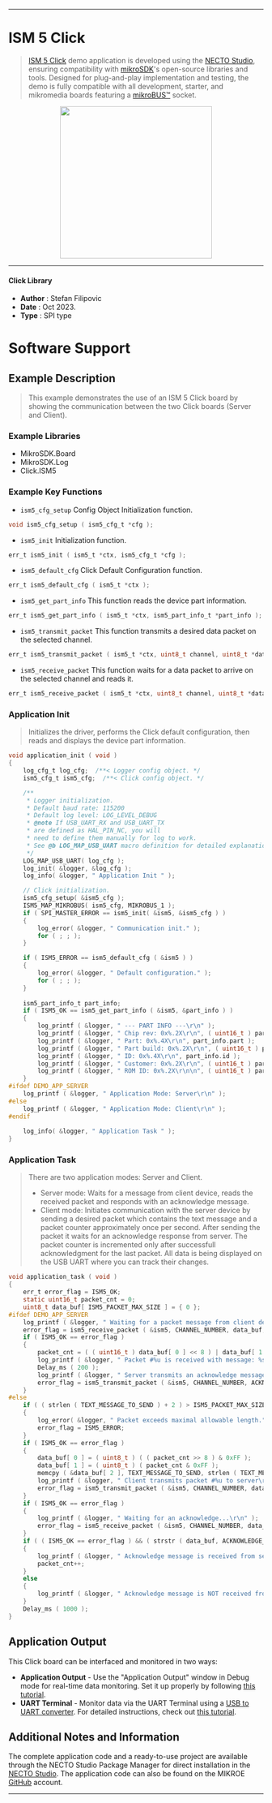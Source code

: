 
---
# ISM 5 Click

> [ISM 5 Click](https://www.mikroe.com/?pid_product=MIKROE-5978) demo application is developed using
the [NECTO Studio](https://www.mikroe.com/necto), ensuring compatibility with [mikroSDK](https://www.mikroe.com/mikrosdk)'s
open-source libraries and tools. Designed for plug-and-play implementation and testing, the demo is fully compatible with
all development, starter, and mikromedia boards featuring a [mikroBUS&trade;](https://www.mikroe.com/mikrobus) socket.

<p align="center">
  <img src="https://www.mikroe.com/?pid_product=MIKROE-5978&image=1" height=300px>
</p>

---

#### Click Library

- **Author**        : Stefan Filipovic
- **Date**          : Oct 2023.
- **Type**          : SPI type

# Software Support

## Example Description

> This example demonstrates the use of an ISM 5 Click board by showing the communication between the two Click boards (Server and Client).

### Example Libraries

- MikroSDK.Board
- MikroSDK.Log
- Click.ISM5

### Example Key Functions

- `ism5_cfg_setup` Config Object Initialization function.
```c
void ism5_cfg_setup ( ism5_cfg_t *cfg );
```

- `ism5_init` Initialization function.
```c
err_t ism5_init ( ism5_t *ctx, ism5_cfg_t *cfg );
```

- `ism5_default_cfg` Click Default Configuration function.
```c
err_t ism5_default_cfg ( ism5_t *ctx );
```

- `ism5_get_part_info` This function reads the device part information.
```c
err_t ism5_get_part_info ( ism5_t *ctx, ism5_part_info_t *part_info );
```

- `ism5_transmit_packet` This function transmits a desired data packet on the selected channel.
```c
err_t ism5_transmit_packet ( ism5_t *ctx, uint8_t channel, uint8_t *data_in, uint8_t len );
```

- `ism5_receive_packet` This function waits for a data packet to arrive on the selected channel and reads it.
```c
err_t ism5_receive_packet ( ism5_t *ctx, uint8_t channel, uint8_t *data_out, uint8_t *len, uint32_t timeout );
```

### Application Init

> Initializes the driver, performs the Click default configuration, then reads and displays the device part information.

```c
void application_init ( void )
{
    log_cfg_t log_cfg;  /**< Logger config object. */
    ism5_cfg_t ism5_cfg;  /**< Click config object. */

    /** 
     * Logger initialization.
     * Default baud rate: 115200
     * Default log level: LOG_LEVEL_DEBUG
     * @note If USB_UART_RX and USB_UART_TX 
     * are defined as HAL_PIN_NC, you will 
     * need to define them manually for log to work. 
     * See @b LOG_MAP_USB_UART macro definition for detailed explanation.
     */
    LOG_MAP_USB_UART( log_cfg );
    log_init( &logger, &log_cfg );
    log_info( &logger, " Application Init " );

    // Click initialization.
    ism5_cfg_setup( &ism5_cfg );
    ISM5_MAP_MIKROBUS( ism5_cfg, MIKROBUS_1 );
    if ( SPI_MASTER_ERROR == ism5_init( &ism5, &ism5_cfg ) )
    {
        log_error( &logger, " Communication init." );
        for ( ; ; );
    }

    if ( ISM5_ERROR == ism5_default_cfg ( &ism5 ) )
    {
        log_error( &logger, " Default configuration." );
        for ( ; ; );
    }
    
    ism5_part_info_t part_info;
    if ( ISM5_OK == ism5_get_part_info ( &ism5, &part_info ) )
    {
        log_printf ( &logger, " --- PART INFO ---\r\n" );
        log_printf ( &logger, " Chip rev: 0x%.2X\r\n", ( uint16_t ) part_info.chip_rev );
        log_printf ( &logger, " Part: 0x%.4X\r\n", part_info.part );
        log_printf ( &logger, " Part build: 0x%.2X\r\n", ( uint16_t ) part_info.part_build );
        log_printf ( &logger, " ID: 0x%.4X\r\n", part_info.id );
        log_printf ( &logger, " Customer: 0x%.2X\r\n", ( uint16_t ) part_info.customer );
        log_printf ( &logger, " ROM ID: 0x%.2X\r\n\n", ( uint16_t ) part_info.rom_id );
    }
#ifdef DEMO_APP_SERVER
    log_printf ( &logger, " Application Mode: Server\r\n" );
#else
    log_printf ( &logger, " Application Mode: Client\r\n" );
#endif
    
    log_info( &logger, " Application Task " );
}
```

### Application Task

> There are two application modes: Server and Client.
> - Server mode: Waits for a message from client device, reads the received packet
>                and responds with an acknowledge message.
> - Client mode: Initiates communication with the server device by sending a desired
>                packet which contains the text message and a packet counter approximately 
>                once per second. After sending the packet it waits for an acknowledge
>                response from server. The packet counter is incremented only after
>                successfull acknowledgment for the last packet.
> All data is being displayed on the USB UART where you can track their changes.

```c
void application_task ( void )
{
    err_t error_flag = ISM5_OK;
    static uint16_t packet_cnt = 0;
    uint8_t data_buf[ ISM5_PACKET_MAX_SIZE ] = { 0 };
#ifdef DEMO_APP_SERVER
    log_printf ( &logger, " Waiting for a packet message from client device...\r\n" );
    error_flag = ism5_receive_packet ( &ism5, CHANNEL_NUMBER, data_buf, NULL, ISM5_PACKET_TIMEOUT_DISABLE );
    if ( ISM5_OK == error_flag )
    {
        packet_cnt = ( ( uint16_t ) data_buf[ 0 ] << 8 ) | data_buf[ 1 ];
        log_printf ( &logger, " Packet #%u is received with message: %s\r\n", packet_cnt, &data_buf[ 2 ] );
        Delay_ms ( 200 );
        log_printf ( &logger, " Server transmits an acknowledge message to client for packet #%u\r\n\n", packet_cnt );
        error_flag = ism5_transmit_packet ( &ism5, CHANNEL_NUMBER, ACKNOWLEDGE_RESPONSE, strlen ( ACKNOWLEDGE_RESPONSE ) );
    }
#else
    if ( ( strlen ( TEXT_MESSAGE_TO_SEND ) + 2 ) > ISM5_PACKET_MAX_SIZE )
    {
        log_error( &logger, " Packet exceeds maximal allowable length." );
        error_flag = ISM5_ERROR;
    }
    if ( ISM5_OK == error_flag )
    {
        data_buf[ 0 ] = ( uint8_t ) ( ( packet_cnt >> 8 ) & 0xFF );
        data_buf[ 1 ] = ( uint8_t ) ( packet_cnt & 0xFF );
        memcpy ( &data_buf[ 2 ], TEXT_MESSAGE_TO_SEND, strlen ( TEXT_MESSAGE_TO_SEND ) );
        log_printf ( &logger, " Client transmits packet #%u to server\r\n", packet_cnt );
        error_flag = ism5_transmit_packet ( &ism5, CHANNEL_NUMBER, data_buf, strlen ( TEXT_MESSAGE_TO_SEND ) + 2 );
    }
    if ( ISM5_OK == error_flag )
    {
        log_printf ( &logger, " Waiting for an acknowledge...\r\n" );
        error_flag = ism5_receive_packet ( &ism5, CHANNEL_NUMBER, data_buf, NULL, ISM5_PACKET_TIMEOUT_1_SEC );
    }
    if ( ( ISM5_OK == error_flag ) && ( strstr ( data_buf, ACKNOWLEDGE_RESPONSE ) ) )
    {
        log_printf ( &logger, " Acknowledge message is received from server!\r\n\n" );
        packet_cnt++;
    }
    else
    {
        log_printf ( &logger, " Acknowledge message is NOT received from server!\r\n\n" );
    }
    Delay_ms ( 1000 );
}
```

## Application Output

This Click board can be interfaced and monitored in two ways:
- **Application Output** - Use the "Application Output" window in Debug mode for real-time data monitoring.
Set it up properly by following [this tutorial](https://www.youtube.com/watch?v=ta5yyk1Woy4).
- **UART Terminal** - Monitor data via the UART Terminal using
a [USB to UART converter](https://www.mikroe.com/click/interface/usb?interface*=uart,uart). For detailed instructions,
check out [this tutorial](https://help.mikroe.com/necto/v2/Getting%20Started/Tools/UARTTerminalTool).

## Additional Notes and Information

The complete application code and a ready-to-use project are available through the NECTO Studio Package Manager for 
direct installation in the [NECTO Studio](https://www.mikroe.com/necto). The application code can also be found on
the MIKROE [GitHub](https://github.com/MikroElektronika/mikrosdk_click_v2) account.

---
